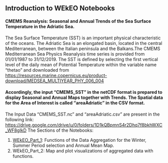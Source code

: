 ## Introduction to WEkEO Notebooks


#### CMEMS Reanalysis: Seasonal and Annual Trends of the Sea Surface Temperature in the Adriatic Sea.
The Sea Surface Temperature (SST) is an important physical characteristic of the oceans. The Adriatic Sea is an elongated basin, located in the central Mediterranean, between the Italian peninsula and the Balkans.The CMEMS Mediterranean Sea Physics Reanalysis time series is provided from 01/01/1987 to 31/12/2019. The SST is defined by selecting the first vertical level of the daily mean of Potential Temperature within the variable name “thetao” and downloaded from https://resources.marine.copernicus.eu/product-download/MEDSEA_MULTIYEAR_PHY_006_004  

#### Accordingly, the input “CMEMS_SST” in the netCDF format is prepared to display Seasonal and Annual Maps together with Trends. The Spatial data for the Area of Interest is called “areaAdriatic” in the CSV format. 
The Input Data “CMEMS_SST.nc” and “areaAdriatic.csv” are present in the following link: https://drive.google.com/drive/u/0/folders/1D1kQBpmnS4r2Dhq7f8bkhWXC_WF8gIkD 
The Sections of the Notebooks:
1)	[WEkEO_Part_1](https://github.com/007-Ozalp/WEkEO/tree/main/WEkEO_PART_1_Aggregations): Functions of the Data Aggregation for the Winter, Summer Period selection and Annual Mean Map.
2)	WEkEO_Part_2: Map and plot visualizations of aggregated data with functions. 


